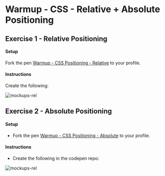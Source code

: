 # Warmup - CSS - Relative + Absolute Positioning

## Exercise 1 - Relative Positioning

#### Setup

Fork the pen [Warmup - CSS Positioning - Relative](https://codepen.io/muktek-warmups/pen/zaQzjG?editors=1100) to your profile.

#### Instructions

Create the following:

![mockups-rel](mockups/css-positioning-warmup-relative-example.png)




## Exercise 2 - Absolute Positioning

#### Setup

- Fork the pen [Warmup - CSS Positioning - Absolute](https://codepen.io/muktek-warmups/pen/yEWXEd?editors=1100) to your profile.

#### Instructions

- Create the following in the codepen repo:

![mockups-rel](mockups/css-positioning-warmup-absolute-example.png)
